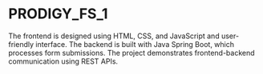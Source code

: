 # PRODIGY_FS_1
The frontend is designed using HTML, CSS, and JavaScript and user-friendly interface.
The backend is built with Java Spring Boot, which processes form submissions. The project demonstrates frontend-backend communication using REST APIs.
